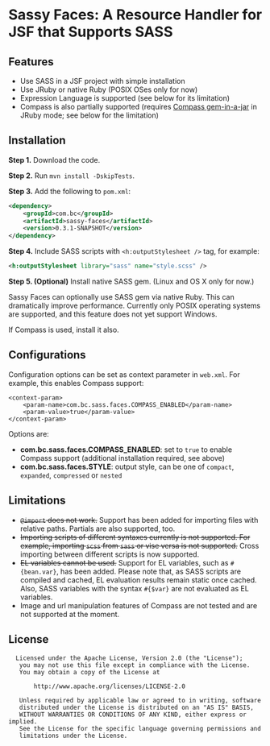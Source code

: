 # Sassy Faces: A Resource Handler for JSF that Supports SASS

## Features

* Use SASS in a JSF project with simple installation
* Use JRuby or native Ruby (POSIX OSes only for now)
* Expression Language is supported (see below for its limitation)
* Compass is also partially supported (requires
  [Compass gem-in-a-jar](https://github.com/vvasabi/compass-gem-in-a-jar)
  in JRuby mode; see below for the limitation)

## Installation

**Step 1.** Download the code.

**Step 2.** Run `mvn install -DskipTests`.

**Step 3.** Add the following to `pom.xml`:

``` xml
<dependency>
    <groupId>com.bc</groupId>
    <artifactId>sassy-faces</artifactId>
    <version>0.3.1-SNAPSHOT</version>
</dependency>
```

**Step 4.** Include SASS scripts with `<h:outputStylesheet />` tag, for example:

``` xml
<h:outputStylesheet library="sass" name="style.scss" />
```

**Step 5. (Optional)** Install native SASS gem. (Linux and OS X only for now.)

Sassy Faces can optionally use SASS gem via native Ruby. This can dramatically
improve performance. Currently only POSIX operating systems are supported, and
this feature does not yet support Windows.

If Compass is used, install it also.

## Configurations

Configuration options can be set as context parameter in `web.xml`. For example,
this enables Compass support:

```
<context-param>
	<param-name>com.bc.sass.faces.COMPASS_ENABLED</param-name>
	<param-value>true</param-value>
</context-param>
```

Options are:

* **com.bc.sass.faces.COMPASS_ENABLED**: set to `true` to enable Compass support
  (additional installation required, see above)
* **com.bc.sass.faces.STYLE**: output style, can be one of `compact`,
  `expanded`, `compressed` or `nested`

## Limitations

* ~~`@import` does not work.~~ Support has been added for importing files with
  relative paths. Partials are also supported, too.
* ~~Importing scripts of different syntaxes currently is not supported. For
  example, importing `scss` from `sass` or vise versa is not supported.~~ Cross
  importing between different scripts is now supported.
* ~~EL variables cannot be used.~~ Support for EL variables, such as
  `#{bean.var}`, has been added. Please note that, as SASS scripts are compiled
  and cached, EL evaluation results remain static once cached. Also, SASS
  variables with the syntax `#{$var}` are not evaluated as EL variables.
* Image and url manipulation features of Compass are not tested and are not
  supported at the moment.

## License

```
  Licensed under the Apache License, Version 2.0 (the "License");
   you may not use this file except in compliance with the License.
   You may obtain a copy of the License at

       http://www.apache.org/licenses/LICENSE-2.0

   Unless required by applicable law or agreed to in writing, software
   distributed under the License is distributed on an "AS IS" BASIS,
   WITHOUT WARRANTIES OR CONDITIONS OF ANY KIND, either express or implied.
   See the License for the specific language governing permissions and
   limitations under the License.
```

